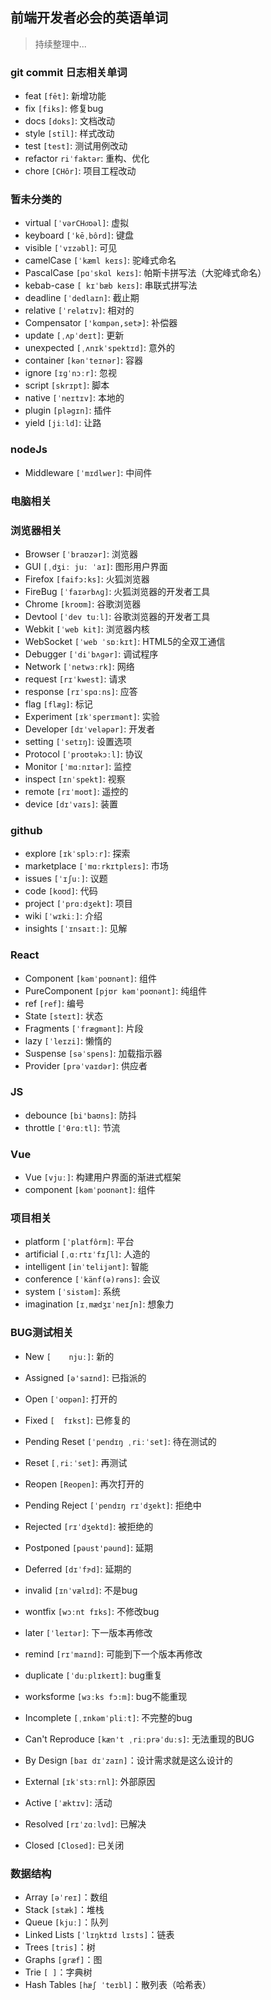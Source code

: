 ## 前端开发者必会的英语单词

> 持续整理中...

### git commit 日志相关单词
- feat `[fēt]`: 新增功能
- fix `[fiks]`: 修复bug
- docs `[doks]`: 文档改动
- style `[stīl]`: 样式改动
- test `[test]`: 测试用例改动
- refactor `riˈfaktər`: 重构、优化
- chore `[CHôr]`: 项目工程改动

### 暂未分类的
- virtual `[ˈvərCHo͞oəl]`: 虚拟
- keyboard `[ˈkēˌbôrd]`: 键盘
- visible `[ˈvɪzəbl]`: 可见
- camelCase `[ˈkæml keɪs]`: 驼峰式命名
- PascalCase `[pɑˈskɑl keɪs]`: 帕斯卡拼写法（大驼峰式命名）
- kebab-case `[	kɪˈbæb keɪs]`: 串联式拼写法
- deadline `[ˈdedlaɪn]`: 截止期
- relative `[ˈrelətɪv]`: 相对的
- Compensator `['kɑmpən,setɚ]`: 补偿器
- update `[ˌʌpˈdeɪt]`: 更新
- unexpected `[ˌʌnɪkˈspektɪd]`: 意外的
- container `[kənˈteɪnər]`: 容器
- ignore `[ɪɡˈnɔːr]`: 忽视
- script `[skrɪpt]`: 脚本
- native `[ˈneɪtɪv]`: 本地的
- plugin `[pləgɪn]`: 插件
- yield `[jiːld]`: 让路

### nodeJs
- Middleware `[ˈmɪdlwer]`: 中间件

### 电脑相关 

### 浏览器相关
- Browser `[ˈbraʊzər]`: 浏览器
- GUI `[ˌdʒiː juː ˈaɪ]`: 图形用户界面
- Firefox `[faifɔ:ks]`: 火狐浏览器
- FireBug `[ˈfaɪərbʌɡ]`: 火狐浏览器的开发者工具 
- Chrome `[kroʊm]`: 谷歌浏览器 
- Devtool `[ˈdev tuːl]`: 谷歌浏览器的开发者工具  
- Webkit `[ˈweb kit]`: 浏览器内核
- WebSocket `[ˈweb ˈsɒːkɪt]`: HTML5的全双工通信
- Debugger `[ˈdiˈbʌɡər]`: 调试程序
- Network `[ˈnetwɜːrk]`: 网络 
- request `[rɪˈkwest]`: 请求
- response `[rɪˈspɑːns]`: 应答
- flag `[flæɡ]`: 标记
- Experiment `[ɪkˈsperɪmənt]`: 实验
- Developer `[dɪˈveləpər]`: 开发者
- setting `[ˈsetɪŋ]`: 设置选项
- Protocol `[ˈproʊtəkɔːl]`: 协议
- Monitor `[ˈmɑːnɪtər]`: 监控 
- inspect `[ɪnˈspekt]`: 视察
- remote  `[rɪˈmoʊt]`: 遥控的
- device `[dɪˈvaɪs]`: 装置


### github
- explore `[ɪkˈsplɔːr]`:  探索
- marketplace `[ˈmɑːrkɪtpleɪs]`:  市场
- issues `[ˈɪʃuː]`:  议题
-  code `[koʊd]`: 代码
-  project `[ˈprɑːdʒekt]`: 项目
- wiki `[ˈwɪkiː]`:  介绍
- insights `[ˈɪnsaɪtː]`:  见解


### React
- Component `[kəmˈpoʊnənt]`: 组件
- PureComponent `[pjʊr kəmˈpoʊnənt]`: 纯组件 
- ref `[ref]`: 编号
- State `[steɪt]`: 状态
- Fragments `[ˈfræɡmənt]`: 片段
- lazy `[ˈleɪzi]`: 懒惰的
- Suspense `[səˈspens]`: 加载指示器
- Provider `[prəˈvaɪdər]`: 供应者
### JS
- debounce `[bi'baʊns]`: 防抖
- throttle `[ˈθrɑːtl]`: 节流

### Vue
- Vue `[vjuː]`: 构建用户界面的渐进式框架
- component `[kəmˈpoʊnənt]`: 组件

### 项目相关
- platform `[ˈplatfôrm]`: 平台
- artificial `[ˌɑːrtɪˈfɪʃl]`: 人造的
- intelligent `[inˈtelijənt]`: 智能
- conference `[ˈkänf(ə)rəns]`: 会议
- system `[ˈsistəm]`: 系统
- imagination `[ɪˌmædʒɪˈneɪʃn]`: 想象力

### BUG测试相关
- New `[	njuː]`: 新的
- Assigned `[ə'saɪnd]`: 已指派的
- Open `[ˈoʊpən]`: 打开的
- Fixed `[	fɪkst]`: 已修复的
- Pending Reset `[ˈpendɪŋ ˌriːˈset]`: 待在测试的
- Reset `[ˌriːˈset]`: 再测试
- Reopen `[Reopen]`: 再次打开的
- Pending Reject `[ˈpendɪŋ rɪˈdʒekt]`: 拒绝中
- Rejected `[rɪˈdʒektd]`: 被拒绝的
- Postponed `[pəust'pəund]`: 延期
- Deferred `[dɪˈfɝd]`: 延期的

-  invalid `[ɪnˈvælɪd]`: 不是bug
- wontfix `[wɔːnt fɪks]`: 不修改bug
-  later `[ˈleɪtər]`: 下一版本再修改
- remind `[rɪˈmaɪnd]`: 可能到下一个版本再修改
- duplicate `[ˈduːplɪkeɪt]`: bug重复
- worksforme `[wɜːks fɔ:m]`: bug不能重现

- Incomplete `[ˌɪnkəmˈpliːt]`: 不完整的bug
- Can't Reproduce `[kæn't ˌriːprəˈduːs]`: 无法重现的BUG
- By Design `[baɪ dɪˈzaɪn]`：设计需求就是这么设计的
- External `[ɪkˈstɜːrnl]`: 外部原因

- Active `[ˈæktɪv]`: 活动
- Resolved `[rɪˈzɑːlvd]`: 已解决
- Closed `[Closed]`: 已关闭

### 数据结构
- Array `[əˈreɪ]`：数组
- Stack `[stæk]`：堆栈
- Queue `[kjuː]`：队列
- Linked Lists `[ˈlɪŋktɪd lɪsts]`：链表
- Trees `[tris]`：树
- Graphs `[ɡræf]`：图
- Trie `[ ]`：字典树
- Hash Tables `[hæʃ ˈteɪbl]`：散列表（哈希表）

